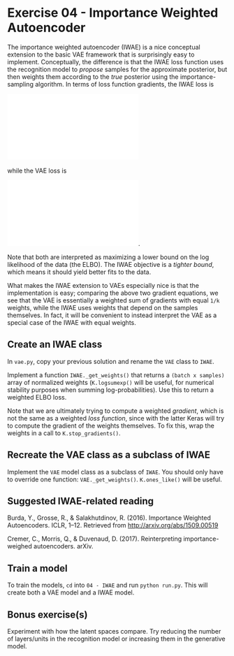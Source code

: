 Exercise 04 - Importance Weighted Autoencoder
==================================

The importance weighted autoencoder (IWAE) is a nice conceptual extension to the basic VAE framework that is surprisingly easy to implement. Conceptually, the difference is that the IWAE loss function uses the recognition model to _propose_ samples for the approximate posterior, but then weights them according to the _true_ posterior using the importance-sampling algorithm. In terms of loss function gradients, the IWAE loss is

![IWAE version of ELBO gradient](images/grad_iwae.pdf)

while the VAE loss is

![VAE version of ELBO gradient](images/grad_vae.pdf).

Note that both are interpreted as maximizing a lower bound on the log likelihood of the data (the ELBO). The IWAE objective is a _tighter bound_, which means it should yield better fits to the data.

What makes the IWAE extension to VAEs especially nice is that the implementation is easy; comparing the above two gradient equations, we see that the VAE is essentially a weighted sum of gradients with equal `1/k` weights, while the IWAE uses weights that depend on the samples themselves. In fact, it will be convenient to instead interpret the VAE as a special case of the IWAE with equal weights.

Create an IWAE class
--------------------

In `vae.py`, copy your previous solution and rename the `VAE` class to `IWAE`. 

Implement a function `IWAE._get_weights()` that returns a `(batch x samples)` array of normalized weights (`K.logsumexp()` will be useful, for numerical stability purposes when summing log-probabilities). Use this to return a weighted ELBO loss.

Note that we are ultimately trying to compute a weighted _gradient_, which is not the same as a weighted _loss function_, since with the latter Keras will try to compute the gradient of the weights themselves. To fix this, wrap the weights in a call to `K.stop_gradients()`.

Recreate the VAE class as a subclass of IWAE
--------------------------------------------

Implement the `VAE` model class as a subclass of `IWAE`. You should only have to override one function: `VAE._get_weights()`. `K.ones_like()` will be useful.

Suggested IWAE-related reading
------------------------------

Burda, Y., Grosse, R., & Salakhutdinov, R. (2016). Importance Weighted Autoencoders. ICLR, 1–12. Retrieved from http://arxiv.org/abs/1509.00519

Cremer, C., Morris, Q., & Duvenaud, D. (2017). Reinterpreting importance-weighed autoencoders. arXiv.


Train a model
-------------

To train the models, `cd` into `04 - IWAE` and run `python run.py`. This will create both a VAE model and a IWAE model.

Bonus exercise(s)
-----------------

Experiment with how the latent spaces compare. Try reducing the number of layers/units in the recognition model or increasing them in the generative model. 

